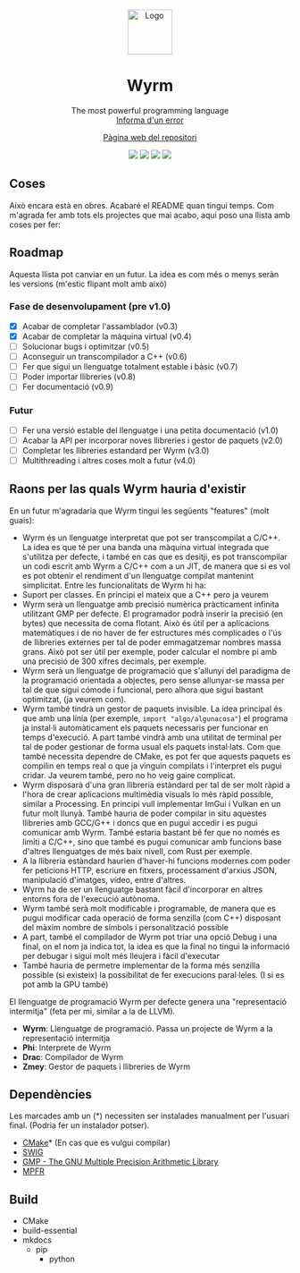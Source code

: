 <br />
 <p align="center">
  <img src="logo.png" alt="Logo" width="80" height="80">

  <h1 align="center">Wyrm</h1>
    <p align="center">
    The most powerful programming language
    <br />
    <a href="https://git.aranroig.com/BinarySandia04/that/issues">Informa d'un error</a>
</p>
<p align="center">
  <a href="https://git.aranroig.com/BinarySandia04/that">Pàgina web del repositori</a>
</p>
<p align="center">
<img src="https://img.shields.io/github/repo-size/BinarySandia04/That-mirror?color=%23fff&label=Repo%20size&style=for-the-badge">
<img src="https://img.shields.io/github/languages/code-size/BinarySandia04/That-mirror?color=%23ccc&style=for-the-badge">
<img src="https://img.shields.io/github/v/tag/BinarySandia04/That-mirror?color=%23a5dff2&label=Version&style=for-the-badge">
<img src="https://img.shields.io/github/downloads/BinarySandia04/That-mirror/total?style=for-the-badge">
</p>

## Coses
Això encara està en obres. Acabaré el README quan tingui temps. Com m'agrada fer amb tots els projectes que mai acabo, aqui poso una llista amb coses per fer:

## Roadmap
Aquesta llista pot canviar en un futur. La idea es com més o menys seràn les versions (m'estic flipant molt amb això)

### Fase de desenvolupament (pre v1.0)
- [X] Acabar de completar l'assamblador (v0.3)
- [X] Acabar de completar la màquina virtual (v0.4)
- [ ] Solucionar bugs i optimitzar (v0.5)
- [ ] Aconseguir un transcompilador a C++ (v0.6)
- [ ] Fer que sigui un llenguatge totalment estable i bàsic (v0.7)
- [ ] Poder importar llibreries (v0.8)
- [ ] Fer documentació (v0.9)

### Futur
- [ ] Fer una versió estable del llenguatge i una petita documentació (v1.0)
- [ ] Acabar la API per incorporar noves llibreries i gestor de paquets (v2.0)
- [ ] Completar les llibreries estandard per Wyrm (v3.0)
- [ ] Multithreading i altres coses molt a futur (v4.0)

## Raons per las quals Wyrm hauria d'existir

En un futur m'agradaria que Wyrm tingui les següents "features" (molt guais):

- Wyrm és un llenguatge interpretat que pot ser transcompilat a C/C++. La idea es que té per una banda una màquina virtual integrada que s'utilitza per defecte, i també en cas que es desitji, es pot transcompilar un codi escrit amb Wyrm a C/C++ com a un JIT, de manera que si es vol es pot obtenir el rendiment d'un llenguatge compilat mantenint simplicitat. Entre les funcionalitats de Wyrm hi ha:
- Suport per classes. En principi el mateix que a C++ pero ja veurem
- Wyrm serà un llenguatge amb precisió numèrica pràcticament infinita utilitzant GMP per defecte. El programador podrà inserir la precisió (en bytes) que necessita de coma flotant. Això és útil per a aplicacions matemàtiques i de no haver de fer estructures més complicades o l'ús de llibreries externes per tal de poder emmagatzemar nombres massa grans. Això pot ser útil per exemple, poder calcular el nombre pi amb una precisió de 300 xifres decimals, per exemple.
- Wyrm serà un llenguatge de programació que s'allunyi del paradigma de la programació orientada a objectes, pero sense allunyar-se massa per tal de que sigui cómode i funcional, pero alhora que sigui bastant optimitzat, (ja veurem com).
- Wyrm també tindrà un gestor de paquets invisible. La idea principal és que amb una línia (per exemple, `import "algo/algunacosa"`) el programa ja instal·li automàticament els paquets necessaris per funcionar en temps d'execució. A part també vindrà amb una utilitat de terminal per tal de poder gestionar de forma usual els paquets instal·lats. Com que també necessita dependre de CMake, es pot fer que aquests paquets es compilin en temps real o que ja vinguin compilats i l'interpret els pugui cridar. Ja veurem també, pero no ho veig gaire complicat.
- Wyrm disposarà d'una gran llibreria estàndard per tal de ser molt ràpid a l'hora de crear aplicacions multimèdia visuals lo més ràpid possible, similar a Processing. En principi vull implementar ImGui i Vulkan en un futur molt llunyà. També hauria de poder compilar in situ aquestes llibreries amb GCC/G++ i doncs que en pugui accedir i es pugui comunicar amb Wyrm. També estaria bastant bé fer que no només es limiti a C/C++, sino que també es pugui comunicar amb funcions base d'altres llenguatges de més baix nivell, com Rust per exemple.
- A la llibreria estàndard haurien d'haver-hi funcions modernes com poder fer peticions HTTP, escriure en fitxers, processament d'arxius JSON, manipulació d'imatges, vídeo, entre d'altres.
- Wyrm ha de ser un llenguatge bastant fàcil d'incorporar en altres entorns fora de l'execució autònoma.
- Wyrm també serà molt modificable i programable, de manera que es pugui modificar cada operació de forma senzilla (com C++) disposant del màxim nombre de símbols i personalització possible
- A part, també el compilador de Wyrm pot triar una opció Debug i una final, on el nom ja indica tot, la idea es que la final no tingui la informació per debugar i sigui molt més lleujera i fàcil d'executar
- També hauria de permetre implementar de la forma més senzilla possible (si existeix) la possibilitat de fer execucions paral·leles. (I si es pot amb la GPU també)

El llenguatge de programació Wyrm per defecte genera una "representació intermitja" (feta per mi, similar a la de LLVM).

- **Wyrm**: Llenguatge de programació. Passa un projecte de Wyrm a la representació intermitja
- **Phi**: Interprete de Wyrm
- **Drac**: Compilador de Wyrm
- **Zmey**: Gestor de paquets i llibreries de Wyrm

## Dependències

Les marcades amb un (*) necessiten ser instalades manualment per l'usuari final. (Podria fer un instalador potser).

- [CMake](https://cmake.org/)* (En cas que es vulgui compilar)
- [SWIG](https://www.swig.org/)
- [GMP - The GNU Multiple Precision Arithmetic Library](https://gmplib.org/)
- [MPFR](https://www.mpfr.org/)

## Build
- CMake
- build-essential
- mkdocs
  - pip
    - python